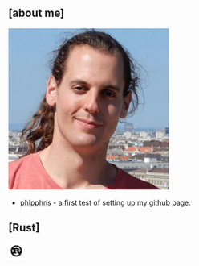 [about me]
------
<a href="https://phlpphns.github.io"><img src="img/photo_philipp.png" alt="Philipp" height="320"></a>

* [phlpphns](https://phlpphns.github.io) - a first test of setting up my github page.

[Rust]
------
<a href="https://www.rust-lang.org/"><img src="img/rust-logo-blk.svg" alt="Rust" height="32"></a>

<!---
[Rust] / [WebAssembly]
----------------------
<a href="https://www.rust-lang.org/"><img src="img/rust-logo-blk.svg" alt="Rust" height="32"></a>
<a href="https://webassembly.org/"><img src="img/WebAssembly_Logo.svg" alt="WebAssembly" height="32"></a>
<a href="https://developer.mozilla.org/en-US/docs/Web/JavaScript"><img src="img/Unofficial_JavaScript_logo.svg" alt="JavaScript" height="32"></a>
<a href="https://www.typescriptlang.org/"><img src="img/typescriptlang-icon.svg" alt="JavaScript" height="32"></a>

* [fractx-wasm-demo](https://phlpphns.github.io/test_submodule) - a [Mandelbrot](https://en.wikipedia.org/wiki/Mandelbrot_set) set WebAssembly [demo](/rust-fractx-wasm-demo/) in Rust. Thank you to [royaltm](https://royaltm.github.io/), whose repo I copied for learning reasons.
--->
